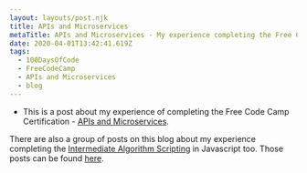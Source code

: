 ```yaml
---
layout: layouts/post.njk
title: APIs and Microservices
metaTitle: APIs and Microservices - My experience completing the Free Code Camp module.
date: 2020-04-01T13:42:41.619Z
tags:
  - 100DaysOfCode
  - FreeCodeCamp
  - APIs and Microservices
  - blog
---
```

* This is a post about my experience of completing the Free Code Camp Certification - [APIs and Microservices](https://www.freecodecamp.org/learn/apis-and-microservices/).

There are also a group of posts on this blog about my experience completing the [Intermediate Algorithm Scripting](https://www.freecodecamp.org/learn/javascript-algorithms-and-data-structures/intermediate-algorithm-scripting/) in Javascript too. Those posts can be found [here](/tags/intermediate-algorithms/).